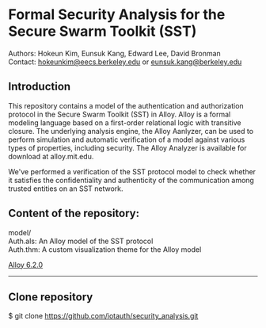 # Formal Security Analysis for the Secure Swarm Toolkit (SST)

Authors: Hokeun Kim, Eunsuk Kang, Edward Lee, David Bronman    
Contact: hokeunkim@eecs.berkeley.edu or eunsuk.kang@berkeley.edu

## Introduction 

This repository contains a model of the authentication and authorization protocol in the Secure Swarm Toolkit (SST) in Alloy. Alloy is a formal modeling language based on a first-order relational logic with transitive closure. The underlying analysis engine, the Alloy Aanlyzer, can be used to perform simulation and automatic verification of a model against various types of properties, including security. The Alloy Analyzer is available for download at alloy.mit.edu.

We've performed a verification of the SST protocol model to check whether it satisfies the confidentiality and authenticity of the communication among trusted entities on an SST network.

## Content of the repository:

model/   
  Auth.als: An Alloy model of the SST protocol   
  Auth.thm: A custom visualization theme for the Alloy model   

  [Alloy 6.2.0](https://github.com/AlloyTools/org.alloytools.alloy/releases)

  ---
  ## Clone repository
  $ git clone https://github.com/iotauth/security_analysis.git

  
  
  
